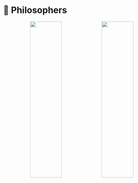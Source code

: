 <h1>🍝 Philosophers</h1> 

<p align="center">
  <img src="https://miro.medium.com/v2/resize:fit:720/format:webp/1*v5jtnW51fHHDlQlTEN1h8w.jpeg" height="500" width="45%" />
  <img src="https://miro.medium.com/v2/resize:fit:1024/1*DtK0rrmoaVKUt07bJ1z9bg.png" height="500" width="45%" />
</p>

